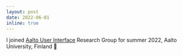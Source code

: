 ```yaml
---
layout: post
date: 2022-06-01
inline: true
---
```


I joined [Aalto User Interface](https://userinterfaces.aalto.fi/) Research Group for summer 2022, Aalto University, Finland 🚴
